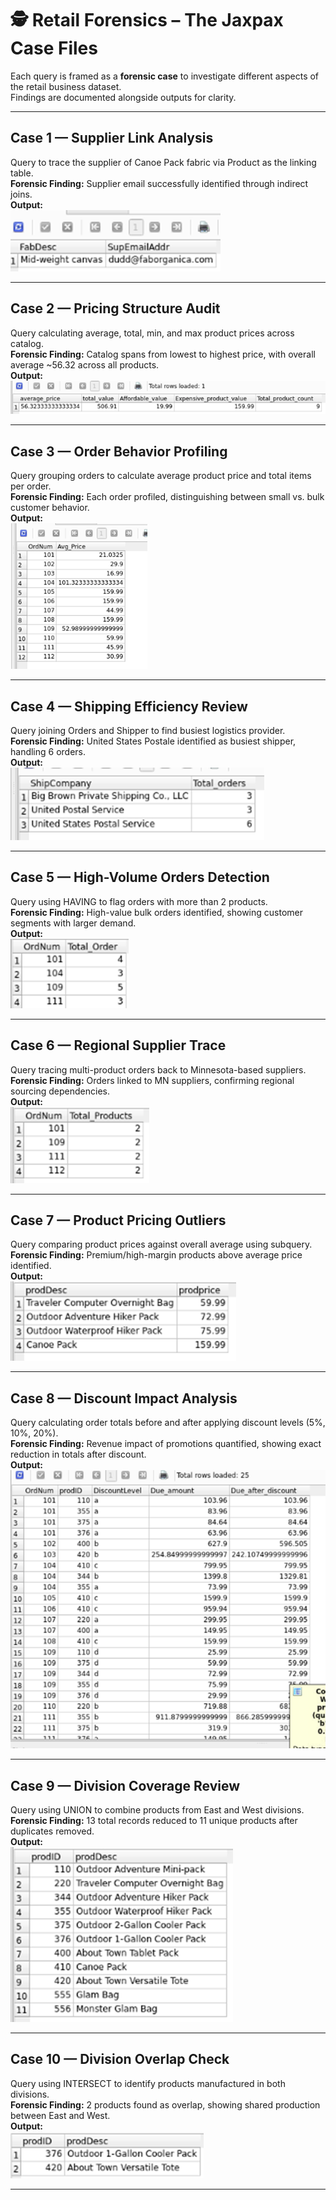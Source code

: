 # 🕵️ Retail Forensics – The Jaxpax Case Files

Each query is framed as a **forensic case** to investigate different aspects of the retail business dataset.  
Findings are documented alongside outputs for clarity.

---

## Case 1 — Supplier Link Analysis
Query to trace the supplier of Canoe Pack fabric via Product as the linking table.  
**Forensic Finding:** Supplier email successfully identified through indirect joins.  
**Output:**  
![Case 1 Output](screenshots/Case1.png)

---

## Case 2 — Pricing Structure Audit
Query calculating average, total, min, and max product prices across catalog.  
**Forensic Finding:** Catalog spans from lowest to highest price, with overall average ~56.32 across all products.  
**Output:**  
![Case 2 Output](screenshots/Case2.png)

---

## Case 3 — Order Behavior Profiling
Query grouping orders to calculate average product price and total items per order.  
**Forensic Finding:** Each order profiled, distinguishing between small vs. bulk customer behavior.  
**Output:**  
![Case 3 Output](screenshots/Case3.png)

---

## Case 4 — Shipping Efficiency Review
Query joining Orders and Shipper to find busiest logistics provider.  
**Forensic Finding:** United States Postale identified as busiest shipper, handling 6 orders.  
**Output:**  
![Case 4 Output](screenshots/Case4.png)

---

## Case 5 — High-Volume Orders Detection
Query using HAVING to flag orders with more than 2 products.  
**Forensic Finding:** High-value bulk orders identified, showing customer segments with larger demand.  
**Output:**  
![Case 5 Output](screenshots/Case5.png)

---

## Case 6 — Regional Supplier Trace
Query tracing multi-product orders back to Minnesota-based suppliers.  
**Forensic Finding:** Orders linked to MN suppliers, confirming regional sourcing dependencies.  
**Output:**  
![Case 6 Output](screenshots/Case6.png)

---

## Case 7 — Product Pricing Outliers
Query comparing product prices against overall average using subquery.  
**Forensic Finding:** Premium/high-margin products above average price identified.  
**Output:**  
![Case 7 Output](screenshots/Case7.png)

---

## Case 8 — Discount Impact Analysis
Query calculating order totals before and after applying discount levels (5%, 10%, 20%).  
**Forensic Finding:** Revenue impact of promotions quantified, showing exact reduction in totals after discount.  
**Output:**  
![Case 8 Output](screenshots/Case8.png)

---
## Case 9 — Division Coverage Review
Query using UNION to combine products from East and West divisions.  
**Forensic Finding:** 13 total records reduced to 11 unique products after duplicates removed.  
**Output:**  
![Case 9 Output](screenshots/Case9.png)

---

## Case 10 — Division Overlap Check
Query using INTERSECT to identify products manufactured in both divisions.  
**Forensic Finding:** 2 products found as overlap, showing shared production between East and West.  
**Output:**  
![Case 10 Output](screenshots/Case10.png)

---
